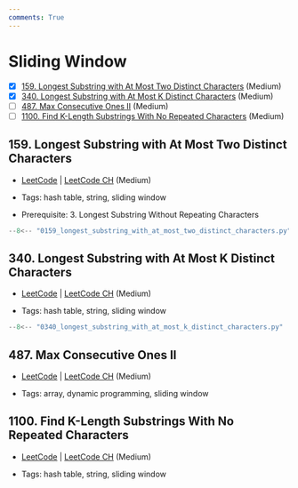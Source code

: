 ```yaml
---
comments: True
---
```


# Sliding Window

- [x] [159. Longest Substring with At Most Two Distinct Characters](https://leetcode.cn/problems/longest-substring-with-at-most-two-distinct-characters/) (Medium)
- [x] [340. Longest Substring with At Most K Distinct Characters](https://leetcode.cn/problems/longest-substring-with-at-most-k-distinct-characters/) (Medium)
- [ ] [487. Max Consecutive Ones II](https://leetcode.cn/problems/max-consecutive-ones-ii/) (Medium)
- [ ] [1100. Find K-Length Substrings With No Repeated Characters](https://leetcode.cn/problems/find-k-length-substrings-with-no-repeated-characters/) (Medium)

## 159. Longest Substring with At Most Two Distinct Characters

-   [LeetCode](https://leetcode.com/problems/longest-substring-with-at-most-two-distinct-characters/) | [LeetCode CH](https://leetcode.cn/problems/longest-substring-with-at-most-two-distinct-characters/) (Medium)

-   Tags: hash table, string, sliding window
-   Prerequisite: 3. Longest Substring Without Repeating Characters

```python title="159. Longest Substring with At Most Two Distinct Characters - Python Solution"
--8<-- "0159_longest_substring_with_at_most_two_distinct_characters.py"
```

## 340. Longest Substring with At Most K Distinct Characters

-   [LeetCode](https://leetcode.com/problems/longest-substring-with-at-most-k-distinct-characters/) | [LeetCode CH](https://leetcode.cn/problems/longest-substring-with-at-most-k-distinct-characters/) (Medium)

-   Tags: hash table, string, sliding window

```python title="340. Longest Substring with At Most K Distinct Characters - Python Solution"
--8<-- "0340_longest_substring_with_at_most_k_distinct_characters.py"
```

## 487. Max Consecutive Ones II

-   [LeetCode](https://leetcode.com/problems/max-consecutive-ones-ii/) | [LeetCode CH](https://leetcode.cn/problems/max-consecutive-ones-ii/) (Medium)

-   Tags: array, dynamic programming, sliding window

## 1100. Find K-Length Substrings With No Repeated Characters

-   [LeetCode](https://leetcode.com/problems/find-k-length-substrings-with-no-repeated-characters/) | [LeetCode CH](https://leetcode.cn/problems/find-k-length-substrings-with-no-repeated-characters/) (Medium)

-   Tags: hash table, string, sliding window
